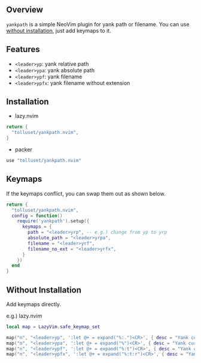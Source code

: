 ## Overview

`yankpath` is a simple NeoVim plugin for yank path or filename. You can use [without installation](https://github.com/tolluset/yankpath.nvim#without-installation), just add keymaps to it.

## Features

- `<leader>yp`: yank relative path
- `<leader>ypa`: yank absolute path
- `<leader>ypf`: yank filename
- `<leader>ypfx`: yank filename without extension

## Installation

- lazy.nvim

```lua
return {
  "tolluset/yankpath.nvim",
}
```

- packer

```lua
use "tolluset/yankpath.nvim"
```

## Keymaps

If the keymaps conflict, you can swap them out as shown below.

```lua
return {
  "tolluset/yankpath.nvim",
  config = function()
    require('yankpath').setup({
      keymaps = {
        path = "<leader>yrp", -- e.g.) change from yp to yrp
        absolute_path = "<leader>yrpa",
        filename = "<leader>yrf",
        filename_no_ext = "<leader>yrfx",
      }
    })
  end
}
```

## Without Installation

Add keymaps directly.

e.g.) lazy.nvim

```lua
local map = LazyVim.safe_keymap_set

map("n", "<leader>yp", ':let @+ = expand("%:.")<CR>', { desc = "Yank current files's path" })
map("n", "<leader>ypa", ':let @+ = expand("%")<CR>', { desc = "Yank current file's absolute path" })
map("n", "<leader>ypf", ':let @+ = expand("%:t")<CR>', { desc = "Yank current file's filename" })
map("n", "<leader>ypfx", ':let @+ = expand("%:t:r")<CR>', { desc = "Yank current file's filename no ext" })
```
